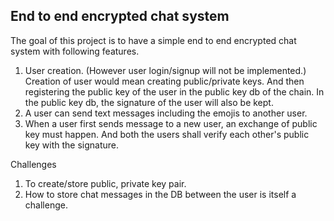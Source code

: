 ## End to end encrypted chat system
The goal of this project is to have a simple end to end encrypted chat system with following features.
1. User creation. (However user login/signup will not be implemented.)
Creation of user would mean creating public/private keys. And then registering the public key of the user in the public key db of the chain. In the public key db, the signature of the user will also be kept. 
2. A user can send text messages including the emojis to another user.
3. When a user first sends message to a new user, an exchange of public key must happen. And both the users shall verify each other's public key with the signature. 

Challenges
1. To create/store public, private key pair. 
2. How to store chat messages in the DB between the user is itself a challenge. 